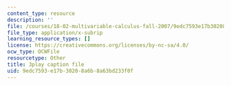 ```yaml
---
content_type: resource
description: ''
file: /courses/18-02-multivariable-calculus-fall-2007/9edc7593e17b30208a6b8a63bd233f0f_PxCxlsl_YwY.srt
file_type: application/x-subrip
learning_resource_types: []
license: https://creativecommons.org/licenses/by-nc-sa/4.0/
ocw_type: OCWFile
resourcetype: Other
title: 3play caption file
uid: 9edc7593-e17b-3020-8a6b-8a63bd233f0f
---
```

